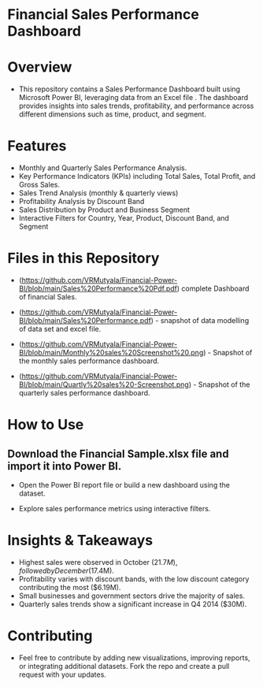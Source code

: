 #  Financial Sales Performance Dashboard

# Overview
- This repository contains a Sales Performance Dashboard built using Microsoft Power BI, leveraging data from an Excel file . The dashboard provides insights into sales trends, profitability, and performance across different dimensions such as time, product, and segment.

# Features
- Monthly and Quarterly Sales Performance Analysis.
- Key Performance Indicators (KPIs) including Total Sales, Total Profit, and Gross Sales.
- Sales Trend Analysis (monthly & quarterly views)
- Profitability Analysis by Discount Band
- Sales Distribution by Product and Business Segment
- Interactive Filters for Country, Year, Product, Discount Band, and Segment

# Files in this Repository
- (https://github.com/VRMutyala/Financial-Power-BI/blob/main/Sales%20Performance%20Pdf.pdf) complete Dashboard of financial Sales.
- (https://github.com/VRMutyala/Financial-Power-BI/blob/main/Sales%20Performance.pdf) - snapshot of data modelling of data set and excel file.
  
- (https://github.com/VRMutyala/Financial-Power-BI/blob/main/Monthly%20sales%20Screenshot%20.png) - Snapshot of the monthly sales performance dashboard.

- (https://github.com/VRMutyala/Financial-Power-BI/blob/main/Quartly%20sales%20-Screenshot.png) - Snapshot of the quarterly sales performance dashboard.

# How to Use
## Download the Financial Sample.xlsx file and import it into Power BI.

- Open the Power BI report file or build a new dashboard using the dataset.

- Explore sales performance metrics using interactive filters.

# Insights & Takeaways
- Highest sales were observed in October ($21.7M), followed by December ($17.4M).
- Profitability varies with discount bands, with the low discount category contributing the most ($6.19M).
- Small businesses and government sectors drive the majority of sales.
- Quarterly sales trends show a significant increase in Q4 2014 ($30M).

# Contributing
- Feel free to contribute by adding new visualizations, improving reports, or integrating additional datasets. Fork the repo and create a pull request with your updates.
